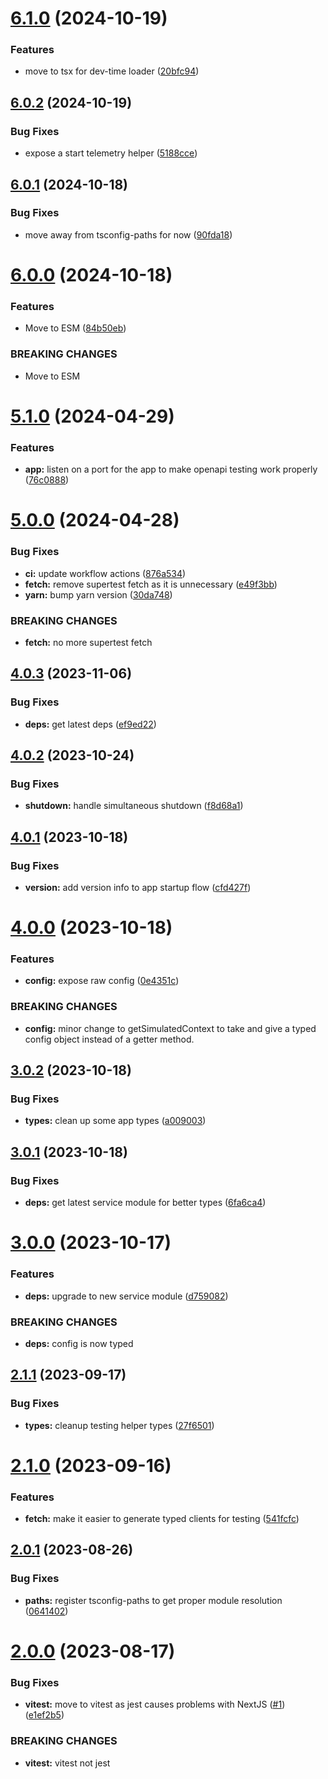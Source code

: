 # [6.1.0](https://github.com/openapi-typescript-infra/service-tester/compare/v6.0.2...v6.1.0) (2024-10-19)


### Features

* move to tsx for dev-time loader ([20bfc94](https://github.com/openapi-typescript-infra/service-tester/commit/20bfc9427bcda991894a0ceaf11ee0cf18442712))

## [6.0.2](https://github.com/openapi-typescript-infra/service-tester/compare/v6.0.1...v6.0.2) (2024-10-19)


### Bug Fixes

* expose a start telemetry helper ([5188cce](https://github.com/openapi-typescript-infra/service-tester/commit/5188cce898091983cf755ae88ecb85389206ce2e))

## [6.0.1](https://github.com/openapi-typescript-infra/service-tester/compare/v6.0.0...v6.0.1) (2024-10-18)


### Bug Fixes

* move away from tsconfig-paths for now ([90fda18](https://github.com/openapi-typescript-infra/service-tester/commit/90fda181f086216b47b5ecf9d4d772e0d2d0c0e3))

# [6.0.0](https://github.com/openapi-typescript-infra/service-tester/compare/v5.1.0...v6.0.0) (2024-10-18)


### Features

* Move to ESM ([84b50eb](https://github.com/openapi-typescript-infra/service-tester/commit/84b50ebafd28baa454b2ba2d6bdf37b48f9e15d0))


### BREAKING CHANGES

* Move to ESM

# [5.1.0](https://github.com/openapi-typescript-infra/service-tester/compare/v5.0.0...v5.1.0) (2024-04-29)


### Features

* **app:** listen on a port for the app to make openapi testing work properly ([76c0888](https://github.com/openapi-typescript-infra/service-tester/commit/76c0888a08aa3f84dbd503e601c71e1aa26632e1))

# [5.0.0](https://github.com/openapi-typescript-infra/service-tester/compare/v4.0.3...v5.0.0) (2024-04-28)


### Bug Fixes

* **ci:** update workflow actions ([876a534](https://github.com/openapi-typescript-infra/service-tester/commit/876a53494256aec421c74ab4cc5a33b0519738f8))
* **fetch:** remove supertest fetch as it is unnecessary ([e49f3bb](https://github.com/openapi-typescript-infra/service-tester/commit/e49f3bba2fc51f8b14c05d1f016eb23e5a22081c))
* **yarn:** bump yarn version ([30da748](https://github.com/openapi-typescript-infra/service-tester/commit/30da748fac232fd69eee2abcf4f5807a5c68bb10))


### BREAKING CHANGES

* **fetch:** no more supertest fetch

## [4.0.3](https://github.com/openapi-typescript-infra/service-tester/compare/v4.0.2...v4.0.3) (2023-11-06)


### Bug Fixes

* **deps:** get latest deps ([ef9ed22](https://github.com/openapi-typescript-infra/service-tester/commit/ef9ed22807100cae9f092f32c099103db116a570))

## [4.0.2](https://github.com/openapi-typescript-infra/service-tester/compare/v4.0.1...v4.0.2) (2023-10-24)


### Bug Fixes

* **shutdown:** handle simultaneous shutdown ([f8d68a1](https://github.com/openapi-typescript-infra/service-tester/commit/f8d68a1c7ca83b32d270309f57b9a3131db13bcf))

## [4.0.1](https://github.com/openapi-typescript-infra/service-tester/compare/v4.0.0...v4.0.1) (2023-10-18)


### Bug Fixes

* **version:** add version info to app startup flow ([cfd427f](https://github.com/openapi-typescript-infra/service-tester/commit/cfd427fc41d54ce70051a43d9688782b49b233a9))

# [4.0.0](https://github.com/openapi-typescript-infra/service-tester/compare/v3.0.2...v4.0.0) (2023-10-18)


### Features

* **config:** expose raw config ([0e4351c](https://github.com/openapi-typescript-infra/service-tester/commit/0e4351ca6473debe8ed0bfbfbea77be856cef1f9))


### BREAKING CHANGES

* **config:** minor change to getSimulatedContext to take and give
a typed config object instead of a getter method.

## [3.0.2](https://github.com/openapi-typescript-infra/service-tester/compare/v3.0.1...v3.0.2) (2023-10-18)


### Bug Fixes

* **types:** clean up some app types ([a009003](https://github.com/openapi-typescript-infra/service-tester/commit/a0090037de4918da167fc9e631889588c9c888a0))

## [3.0.1](https://github.com/openapi-typescript-infra/service-tester/compare/v3.0.0...v3.0.1) (2023-10-18)


### Bug Fixes

* **deps:** get latest service module for better types ([6fa6ca4](https://github.com/openapi-typescript-infra/service-tester/commit/6fa6ca44b366fe55cfaebdd46256c0125591a5f4))

# [3.0.0](https://github.com/openapi-typescript-infra/service-tester/compare/v2.1.1...v3.0.0) (2023-10-17)


### Features

* **deps:** upgrade to new service module ([d759082](https://github.com/openapi-typescript-infra/service-tester/commit/d75908246598f53550788daf26a39ec8949a0717))


### BREAKING CHANGES

* **deps:** config is now typed

## [2.1.1](https://github.com/openapi-typescript-infra/service-tester/compare/v2.1.0...v2.1.1) (2023-09-17)


### Bug Fixes

* **types:** cleanup testing helper types ([27f6501](https://github.com/openapi-typescript-infra/service-tester/commit/27f6501b8d2e402937948f779cd876c93f4623d4))

# [2.1.0](https://github.com/openapi-typescript-infra/service-tester/compare/v2.0.1...v2.1.0) (2023-09-16)


### Features

* **fetch:** make it easier to generate typed clients for testing ([541fcfc](https://github.com/openapi-typescript-infra/service-tester/commit/541fcfc2391751fe7b9b86895b87005110f5250c))

## [2.0.1](https://github.com/openapi-typescript-infra/service-tester/compare/v2.0.0...v2.0.1) (2023-08-26)


### Bug Fixes

* **paths:** register tsconfig-paths to get proper module resolution ([0641402](https://github.com/openapi-typescript-infra/service-tester/commit/0641402754c3d7d7a754b74fb22001c4f30df48a))

# [2.0.0](https://github.com/openapi-typescript-infra/service-tester/compare/v1.0.6...v2.0.0) (2023-08-17)


### Bug Fixes

* **vitest:** move to vitest as jest causes problems with NextJS ([#1](https://github.com/openapi-typescript-infra/service-tester/issues/1)) ([e1ef2b5](https://github.com/openapi-typescript-infra/service-tester/commit/e1ef2b535ea3ef06db587a9b0d47fd7d48ceae34))


### BREAKING CHANGES

* **vitest:** vitest not jest
